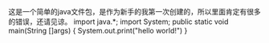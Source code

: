 这是一个简单的java文件包，是作为新手的我第一次创建的，所以里面肯定有很多的错误，还请见谅。
import java.*;
import System;
public static void main(String []args)
{
System.out.print("hello world!")
}
